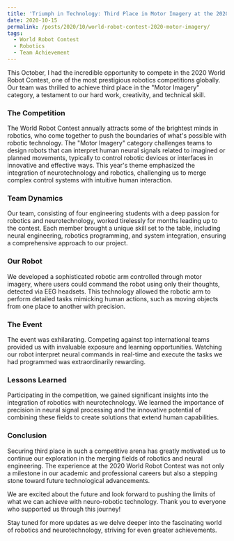 ```yaml
---
title: 'Triumph in Technology: Third Place in Motor Imagery at the 2020 World Robot Contest'
date: 2020-10-15
permalink: /posts/2020/10/world-robot-contest-2020-motor-imagery/
tags:
  - World Robot Contest
  - Robotics
  - Team Achievement
---
```


This October, I had the incredible opportunity to compete in the 2020 World Robot Contest, one of the most prestigious robotics competitions globally. Our team was thrilled to achieve third place in the "Motor Imagery" category, a testament to our hard work, creativity, and technical skill.

### The Competition

The World Robot Contest annually attracts some of the brightest minds in robotics, who come together to push the boundaries of what's possible with robotic technology. The "Motor Imagery" category challenges teams to design robots that can interpret human neural signals related to imagined or planned movements, typically to control robotic devices or interfaces in innovative and effective ways. This year's theme emphasized the integration of neurotechnology and robotics, challenging us to merge complex control systems with intuitive human interaction.

### Team Dynamics

Our team, consisting of four engineering students with a deep passion for robotics and neurotechnology, worked tirelessly for months leading up to the contest. Each member brought a unique skill set to the table, including neural engineering, robotics programming, and system integration, ensuring a comprehensive approach to our project.

### Our Robot

We developed a sophisticated robotic arm controlled through motor imagery, where users could command the robot using only their thoughts, detected via EEG headsets. This technology allowed the robotic arm to perform detailed tasks mimicking human actions, such as moving objects from one place to another with precision.

### The Event

The event was exhilarating. Competing against top international teams provided us with invaluable exposure and learning opportunities. Watching our robot interpret neural commands in real-time and execute the tasks we had programmed was extraordinarily rewarding.

### Lessons Learned

Participating in the competition, we gained significant insights into the integration of robotics with neurotechnology. We learned the importance of precision in neural signal processing and the innovative potential of combining these fields to create solutions that extend human capabilities.

### Conclusion

Securing third place in such a competitive arena has greatly motivated us to continue our exploration in the merging fields of robotics and neural engineering. The experience at the 2020 World Robot Contest was not only a milestone in our academic and professional careers but also a stepping stone toward future technological advancements.

We are excited about the future and look forward to pushing the limits of what we can achieve with neuro-robotic technology. Thank you to everyone who supported us through this journey!

Stay tuned for more updates as we delve deeper into the fascinating world of robotics and neurotechnology, striving for even greater achievements.
